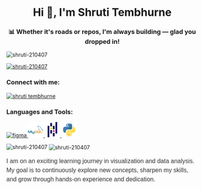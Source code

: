 <h1 align="center">Hi 👋, I'm Shruti Tembhurne</h1>
<h3 align="center">📊 Whether it's roads or repos, I'm always building — glad you dropped in!</h3>

<p align="left"> <img src="https://komarev.com/ghpvc/?username=shruti-210407&label=Profile%20views&color=0e75b6&style=flat" alt="shruti-210407" /> </p>

<p align="left"> <a href="https://github.com/ryo-ma/github-profile-trophy"><img src="https://github-profile-trophy.vercel.app/?username=shruti-210407" alt="shruti-210407" /></a> </p>

<h3 align="left">Connect with me:</h3>
<p align="left">
<a href="https://linkedin.com/in/shruti tembhurne" target="blank"><img align="center" src="https://raw.githubusercontent.com/rahuldkjain/github-profile-readme-generator/master/src/images/icons/Social/linked-in-alt.svg" alt="shruti tembhurne" height="30" width="40" /></a>
</p>

<h3 align="left">Languages and Tools:</h3>
<p align="left"> <a href="https://www.figma.com/" target="_blank" rel="noreferrer"> <img src="https://www.vectorlogo.zone/logos/figma/figma-icon.svg" alt="figma" width="40" height="40"/> </a> <a href="https://www.mysql.com/" target="_blank" rel="noreferrer"> <img src="https://raw.githubusercontent.com/devicons/devicon/master/icons/mysql/mysql-original-wordmark.svg" alt="mysql" width="40" height="40"/> </a> <a href="https://pandas.pydata.org/" target="_blank" rel="noreferrer"> <img src="https://raw.githubusercontent.com/devicons/devicon/2ae2a900d2f041da66e950e4d48052658d850630/icons/pandas/pandas-original.svg" alt="pandas" width="40" height="40"/> </a> <a href="https://www.python.org" target="_blank" rel="noreferrer"> <img src="https://raw.githubusercontent.com/devicons/devicon/master/icons/python/python-original.svg" alt="python" width="40" height="40"/> </a> </p>

<p><img align="left" src="https://github-readme-stats.vercel.app/api/top-langs?username=shruti-210407&show_icons=true&locale=en&layout=compact" alt="shruti-210407" /></p>

<p>&nbsp;<img align="center" src="https://github-readme-stats.vercel.app/api?username=shruti-210407&show_icons=true&locale=en" alt="shruti-210407" /></p>

<p style="font-family: Arial, sans-serif; font-size: 16px; color: #333; max-width: 600px; line-height: 1.5;">
  I am on an exciting learning journey in visualization and data analysis.  
  My goal is to continuously explore new concepts, sharpen my skills, and grow through hands-on experience and dedication.
</p>

